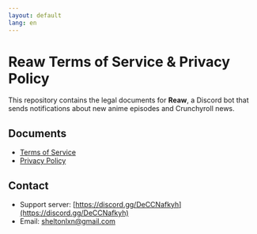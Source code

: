 ```yaml
---
layout: default
lang: en
---
```

# Reaw Terms of Service & Privacy Policy

This repository contains the legal documents for **Reaw**, a Discord bot that sends notifications about new anime episodes and Crunchyroll news.

## Documents
- [Terms of Service](/reaw.com/terms-of-service.en)
- [Privacy Policy](/reaw.com/privacy-policy.en)

## Contact
- Support server: [https://discord.gg/DeCCNafkyh](https://discord.gg/DeCCNafkyh)
- Email: [sheltonlxn@gmail.com](mailto:sheltonlxn@gmail.com)
